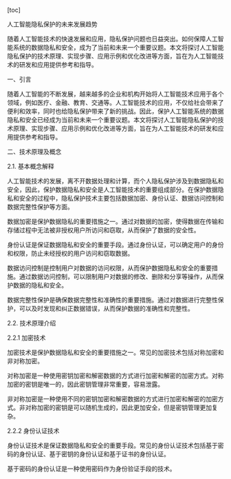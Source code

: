 
[toc]                    
                
                
人工智能隐私保护的未来发展趋势

随着人工智能技术的快速发展和应用，隐私保护问题也日益突出。如何保障人工智能系统的数据隐私和安全，成为了当前和未来一个重要议题。本文将探讨人工智能隐私保护的技术原理、实现步骤、应用示例和优化改进等方面，旨在为人工智能技术的研发和应用提供参考和指导。

一、引言

随着人工智能的不断发展，越来越多的企业和机构开始将人工智能技术应用于各个领域，例如医疗、金融、教育、交通等。人工智能技术的应用，不仅给社会带来了便利和效率，同时也给隐私保护带来了新的挑战。因此，保护人工智能系统的数据隐私和安全已经成为当前和未来一个重要议题。本文将探讨人工智能隐私保护的技术原理、实现步骤、应用示例和优化改进等方面，旨在为人工智能技术的研发和应用提供参考和指导。

二、技术原理及概念

2.1. 基本概念解释

人工智能技术的发展，离不开数据处理和计算，而个人隐私保护涉及到数据隐私和安全，因此，保护数据隐私和安全是人工智能技术的重要组成部分。在保护数据隐私和安全的过程中，隐私保护技术主要包括数据加密、身份认证、数据访问控制和数据完整性保护等方面。

数据加密是保护数据隐私的重要措施之一。通过对数据的加密，使得数据在传输和存储过程中无法被非授权用户所访问和窃取，从而保护了数据的安全性。

身份认证是保证数据隐私和安全的重要手段。通过身份认证，可以确定用户的身份和权限，防止未经授权的用户访问和窃取数据。

数据访问控制是控制用户对数据的访问权限，从而保护数据隐私和安全的重要措施。通过数据访问控制，可以限制用户对数据的修改、删除和分享等操作，从而保护数据的隐私和安全。

数据完整性保护是确保数据完整性和准确性的重要措施。通过对数据进行完整性保护，可以及时发现和纠正数据错误，从而保护数据的准确性和完整性。

2.2. 技术原理介绍

2.2.1 加密技术

加密技术是保护数据隐私和安全的重要措施之一。常见的加密技术包括对称加密和非对称加密。

对称加密是一种使用密钥加密和解密数据的方式进行加密和解密的加密方式。对称加密的密钥是唯一的，因此密钥管理非常重要，容易泄露。

非对称加密是一种使用不同的密钥加密和解密数据的方式进行加密和解密的加密方式。非对称加密的密钥是可以随机生成的，因此更加安全，但是密钥管理更加复杂。

2.2.2 身份认证技术

身份认证技术是保证数据隐私和安全的重要手段。常见的身份认证技术包括基于密码的身份认证、基于密钥的身份认证和基于证书的身份认证。

基于密码的身份认证是一种使用密码作为身份验证手段的技术。

